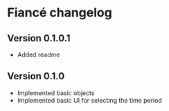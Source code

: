 # Fiancé changelog

## Version 0.1.0.1

- Added readme

## Version 0.1.0

- Implemented basic objects
- Implemented basic UI for selecting the time period